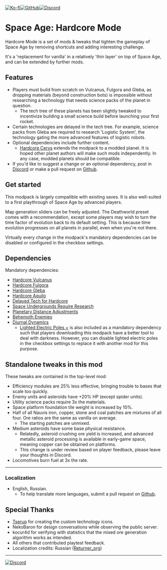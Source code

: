 [![Ko-fi](https://img.shields.io/badge/Ko--fi-F16061?style=for-the-badge&logo=ko-fi&logoColor=white)](https://ko-fi.com/thesixthroc)[![GitHub](https://img.shields.io/badge/github-%23121011.svg?style=for-the-badge&logo=github&logoColor=white)](https://github.com/danielmartin0/Space-Age-Hardcore-Mode)[![Discord](https://img.shields.io/badge/Discord-%235865F2.svg?style=for-the-badge&logo=discord&logoColor=white)](https://discord.gg/VuVhYUBbWE)
# Space Age: Hardcore Mode

Hardcore Mode is a set of mods & tweaks that tighten the gameplay of Space Age by removing shortcuts and adding interesting challenge.

It's a 'replacement for vanilla' in a relatively 'thin layer' on top of Space Age, and can be extended by further mods.

## Features

* Players must build from scratch on Vulcanus, Fulgora and Gleba, as dropping materials (beyond construction bots) is impossible without researching a technology that needs science packs of the planet in question. 
    * The tech tree of these planets has been slightly tweaked to incentivize building a small science build before launching your first rocket.
* Certain technologies are delayed in the tech tree. For example, science packs from Gleba are required to research 'Logistic System', the technology gating the more advanced features of logistic robots.
* Optional dependencies include further content.
    * [Hardcore Cerys](https://mods.factorio.com/mod/Rocs-Hardcore-Cerys) extends the modpack to a modded planet. It is hoped other planet authors will make such mods independently. In any case, modded planets should be compatible.
* If you'd like to suggest a change or an optional dependency, post in [Discord](https://discord.gg/VuVhYUBbWE) or make a pull request on [Github](https://github.com/danielmartin0/Space-Age-Hardcore-Mode).

## Get started

This modpack is largely compatible with existing saves. It is also well-suited to a first playthrough of Space Age by advanced players.

Map generation sliders can be freely adjusted. The Deathworld preset comes with a recommendation, except some players may wish to turn the time factor of evolution back to its default setting. This is because time evolution progresses on all planets in parallel, even when you're not there.

Virtually every change in the modpack's mandatory dependencies can be disabled or configured in the checkbox settings.

## Dependencies

Mandatory dependencies:

* [Hardcore Vulcanus](https://mods.factorio.com/mod/Rocs-Hardcore-Demolishers)
* [Hardcore Fulgora](https://mods.factorio.com/mod/Rocs-Hardcore-Fulgora)
* [Hardcore Gleba](https://mods.factorio.com/mod/Rocs-Hardcore-Gleba)
* [Hardcore Aquilo](https://mods.factorio.com/mod/Rocs-Hardcore-Aquilo)
* [Delayed Tech for Hardcore](https://mods.factorio.com/mod/Rocs-Hardcore-Delayed-Tech-Tree)
* [Space Undergrounds Require Research](https://mods.factorio.com/mod/Rocs-Hardcore-Space-Tweaks)
* [Planetary Distance Adjustments](https://mods.factorio.com/mod/Planetary-Distance-Adjustments)
* [Behemoth Enemies](https://mods.factorio.com/mod/behemoth-enemies)
* [Diurnal Dynamics](https://mods.factorio.com/mod/diurnal-dynamics)
    * [Lighted Electric Poles +](https://mods.factorio.com/mod/Lighted-Poles-Plus) is also included as a mandatory dependency such that players downloading this modpack have a better tool to deal with darkness. However, you can disable lighted electric poles in the checkbox settings to replace it with another mod for this purpose.

## Standalone tweaks in this mod

These tweaks are contained in the top-level mod:

* Efficiency modules are 25% less effective, bringing trouble to bases that scale too quickly.
* Enemy units and asteroids have +20% HP (except spider units).
* Utility science packs require 3x the materials.
* Space platform foundation tile weight is increased by 10%.
* Half of all Nauvis iron, copper, stone and coal patches are mixtures of all four. Ore ratios are the same as vanilla on average.
    * The starting patches are unmixed.
* Medium asteroids have some base physical resistance.
    * Relatedly, asteroid crushing ore yield is increased, and advanced metallic asteroid processing is available in early-game space, meaning copper can be obtained on platforms.
    * This change is under review based on player feedback, please leave your thoughts in Discord.
* Locomotives burn fuel at 3x the rate.

---

### Localization

- English, Russian.
    - To help translate more languages, submit a pull request on [Github](https://github.com/danielmartin0/Space-Age-Hardcore-Mode).

## Special Thanks

* [Tserup](https://mods.factorio.com/user/Tserup) for creating the custom technology icons.
* NekoBaron for design conversations while observing the public server.
* kocur4d for verifying with statistics that the mixed ore generation algorithm works as intended.
* All others that contributed playtest feedback.
* Localization credits: Russian ([Returner_org](https://mods.factorio.com/user/Returner_org))

---

[![Discord](https://img.shields.io/discord/1309620686347702372?style=for-the-badge&logo=discord&logoColor=bf6434&label=The%20Foundry&labelColor=222222&color=bf6434)](https://discord.gg/VuVhYUBbWE)